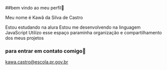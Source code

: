 ##bem vindo ao meu perfil📖

Meu nome é Kawã da Silva de Castro

Estou estudando na alura
Estou me desenvolvendo na linguagem JavaScript
Utilizo esse espaço paraminha organização e compartilhamento dos meus projetos

### para entrar em contato comigo🤝

kawa.castro@escola.pr.gov.br
